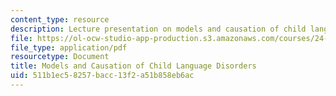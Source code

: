 ```yaml
---
content_type: resource
description: Lecture presentation on models and causation of child language disorders.
file: https://ol-ocw-studio-app-production.s3.amazonaws.com/courses/24-947-language-disorders-in-children-spring-2013/511b1ec58257bacc13f2a51b858eb6ac_MIT24_947S13_ModlsLnguage.pdf
file_type: application/pdf
resourcetype: Document
title: Models and Causation of Child Language Disorders
uid: 511b1ec5-8257-bacc-13f2-a51b858eb6ac
---
```


